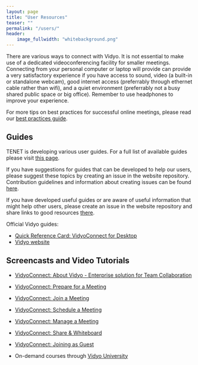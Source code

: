 ```yaml
---
layout: page
title: "User Resources"
teaser: ""
permalink: "/users/"
header:
    image_fullwidth: "whitebackground.png"
---
```


There are various ways to connect with Vidyo. It is not essential to make use of a dedicated videoconferencing facility for smaller meetings. Connecting from your personal computer or laptop will provide can provide a very satisfactory experience if you have access to sound, video (a built-in or standalone webcam), good internet access (preferrably through ethernet cable rather than wifi), and a quiet environment (preferrably not a busy shared public space or big office). Remember to use headphones to improve your experience.

For more tips on best practices for successful online meetings, please read our [best practices guide](https://tenet-rccpii.github.io/TENET-VideoConferencing/users/u-best-practices).

## Guides

TENET is developing various user guides. For a full list of available guides please visit [this page](https://tenet-rccpii.github.io/TENET-VideoConferencing/u-guides).

If you have suggestions for guides that can be developed to help our users, please suggest these topics by creating an issue in the website repository. Contribution guidelines and information about creating issues can be found [here](https://github.com/TENET-RCCPII/TENET-VideoConferencing/blob/gh-pages/Contribute.md).

If you have developed useful guides or are aware of useful information that might help other users, please create an issue in the website repository and share links to good resources [there](https://github.com/TENET-RCCPII/TENET-VideoConferencing/blob/gh-pages/Contribute.md).

Official Vidyo guides:

- [Quick Reference Card: VidyoConnect for Desktop](https://support.vidyocloud.com/hc/en-us/articles/226946247-Quick-Reference-Card-VidyoConnect-for-Desktop-Meeting-Organizers)
- [Vidyo website](https://www.vidyo.com/)


## Screencasts and Video Tutorials

- [VidyoConnect: About Vidyo - Enterprise solution for Team Collaboration](https://www.vidyo.com/resource/vidyoconnect-an-enterprise-meeting-solution-for-team-collaboration)
- [VidyoConnect: Prepare for a Meeting](https://www.vidyo.com/resource/vidyoconnect-prepare-in-a-snap)
- [VidyoConnect: Join a Meeting](https://www.vidyo.com/resource/vidyoconnect-join-in-a-snap)
- [VidyoConnect: Schedule a Meeting](https://www.vidyo.com/resource/vidyoconnect-schedule-in-a-snap)
- [VidyoConnect: Manage a Meeting](https://www.vidyo.com/resource/vidyoconnect-manage-in-a-snap)
- [VidyoConnect: Share & Whiteboard](https://www.vidyo.com/resource/vidyoconnect-share-whiteboard-in-a-snap)
- [VidyoConnect: Joining as Guest](https://www.vidyo.com/resource/vidyoconnect-for-meeting-guests)

- On-demand courses through [Vidyo University](https://vidyouniversity.ier.tcconline.com/)



